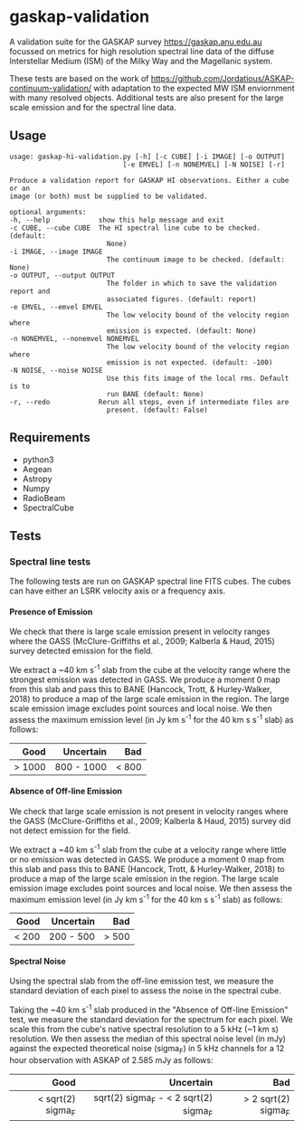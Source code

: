 # gaskap-validation
A validation suite for the GASKAP survey https://gaskap.anu.edu.au focussed on metrics for high resolution spectral line data of the diffuse Interstellar Medium (ISM) of the Milky Way and the Magellanic system.

These tests are based on the work of https://github.com/Jordatious/ASKAP-continuum-validation/ with adaptation to the expected MW ISM enviornment with many resolved objects. Additional tests are also present for the large scale emission and for the spectral line data.

## Usage

    usage: gaskap-hi-validation.py [-h] [-c CUBE] [-i IMAGE] [-o OUTPUT]
                                [-e EMVEL] [-n NONEMVEL] [-N NOISE] [-r]

    Produce a validation report for GASKAP HI observations. Either a cube or an
    image (or both) must be supplied to be validated.

    optional arguments:
    -h, --help            show this help message and exit
    -c CUBE, --cube CUBE  The HI spectral line cube to be checked. (default:
                            None)
    -i IMAGE, --image IMAGE
                            The continuum image to be checked. (default: None)
    -o OUTPUT, --output OUTPUT
                            The folder in which to save the validation report and
                            associated figures. (default: report)
    -e EMVEL, --emvel EMVEL
                            The low velocity bound of the velocity region where
                            emission is expected. (default: None)
    -n NONEMVEL, --nonemvel NONEMVEL
                            The low velocity bound of the velocity region where
                            emission is not expected. (default: -100)
    -N NOISE, --noise NOISE
                            Use this fits image of the local rms. Default is to
                            run BANE (default: None)
    -r, --redo            Rerun all steps, even if intermediate files are
                            present. (default: False)

## Requirements

* python3
* Aegean
* Astropy
* Numpy
* RadioBeam
* SpectralCube

## Tests

### Spectral line tests

The following tests are run on GASKAP spectral line FITS cubes. The cubes can have either an LSRK velocity axis or a frequency axis.

#### Presence of Emission

We check that there is large scale emission present in velocity ranges where the GASS (McClure-Griffiths et al., 2009; Kalberla & Haud, 2015) survey detected emission for the field. 

We extract a ~40 km s<sup>-1</sup> slab from the cube at the velocity range where the strongest emission was detected in GASS. We produce a moment 0 map from this slab and pass this to BANE (Hancock, Trott, & Hurley-Walker, 2018) to produce a map of the large scale emission in the region. The large scale emission image excludes point sources and local noise. We then assess the maximum emission level (in Jy km s<sup>-1</sup> for the 40 km s s<sup>-1</sup> slab) as follows:

| Good        | Uncertain           | Bad  |
| -------------: |-------------:| -----:|
| > 1000  | 800 - 1000 | < 800 |

#### Absence of Off-line Emission

We check that large scale emission is not present in velocity ranges where the GASS (McClure-Griffiths et al., 2009; Kalberla & Haud, 2015) survey did not detect emission for the field. 

We extract a ~40 km s<sup>-1</sup> slab from the cube at a velocity range where little or no emission was detected in GASS. We produce a moment 0 map from this slab and pass this to BANE (Hancock, Trott, & Hurley-Walker, 2018) to produce a map of the large scale emission in the region. The large scale emission image excludes point sources and local noise. We then assess the maximum emission level (in Jy km s<sup>-1</sup> for the 40 km s s<sup>-1</sup> slab) as follows:

| Good        | Uncertain           | Bad  |
| -------------: |-------------:| -----:|
| < 200  | 200 - 500 | > 500 |

#### Spectral Noise

Using the spectral slab from the off-line emission test, we measure the standard deviation of each pixel to assess the noise in the spectral cube.

Taking the ~40 km s<sup>-1</sup> slab produced in the "Absence of Off-line Emission" test, we measure the standard deviation for the spectrum for each pixel. We scale this from the cube's native spectral resolution to a 5 kHz (~1 km s<sup-1></sup>) resolution. We then assess the median of this spectral noise level (in mJy) against the expected theoretical noise (sigma<sub>F</sub>) in 5 kHz channels for a 12 hour observation with ASKAP of 2.585 mJy as follows:

| Good        | Uncertain           | Bad  |
| -------------: |-------------:| -----:|
| < sqrt(2) sigma<sub>F</sub>  | sqrt(2) sigma<sub>F</sub> - < 2 sqrt(2) sigma<sub>F</sub> | > 2 sqrt(2) sigma<sub>F</sub> |